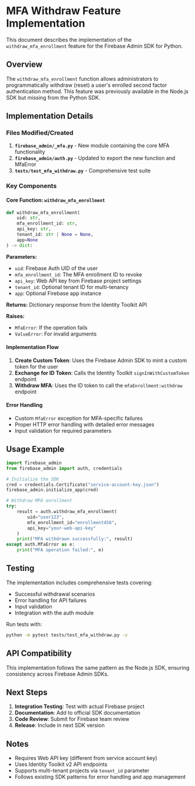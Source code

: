 # MFA Withdraw Feature Implementation

This document describes the implementation of the `withdraw_mfa_enrollment` feature for the Firebase Admin SDK for Python.

## Overview

The `withdraw_mfa_enrollment` function allows administrators to programmatically withdraw (reset) a user's enrolled second factor authentication method. This feature was previously available in the Node.js SDK but missing from the Python SDK.

## Implementation Details

### Files Modified/Created

1. **`firebase_admin/_mfa.py`** - New module containing the core MFA functionality
2. **`firebase_admin/auth.py`** - Updated to export the new function and MfaError
3. **`tests/test_mfa_withdraw.py`** - Comprehensive test suite

### Key Components

#### Core Function: `withdraw_mfa_enrollment`

```python
def withdraw_mfa_enrollment(
    uid: str, 
    mfa_enrollment_id: str, 
    api_key: str, 
    tenant_id: str | None = None, 
    app=None
) -> dict:
```

**Parameters:**
- `uid`: Firebase Auth UID of the user
- `mfa_enrollment_id`: The MFA enrollment ID to revoke
- `api_key`: Web API key from Firebase project settings
- `tenant_id`: Optional tenant ID for multi-tenancy
- `app`: Optional Firebase app instance

**Returns:** Dictionary response from the Identity Toolkit API

**Raises:**
- `MfaError`: If the operation fails
- `ValueError`: For invalid arguments

#### Implementation Flow

1. **Create Custom Token**: Uses the Firebase Admin SDK to mint a custom token for the user
2. **Exchange for ID Token**: Calls the Identity Toolkit `signInWithCustomToken` endpoint
3. **Withdraw MFA**: Uses the ID token to call the `mfaEnrollment:withdraw` endpoint

#### Error Handling

- Custom `MfaError` exception for MFA-specific failures
- Proper HTTP error handling with detailed error messages
- Input validation for required parameters

## Usage Example

```python
import firebase_admin
from firebase_admin import auth, credentials

# Initialize the SDK
cred = credentials.Certificate("service-account-key.json")
firebase_admin.initialize_app(cred)

# Withdraw MFA enrollment
try:
    result = auth.withdraw_mfa_enrollment(
        uid="user123",
        mfa_enrollment_id="enrollment456", 
        api_key="your-web-api-key"
    )
    print("MFA withdrawn successfully:", result)
except auth.MfaError as e:
    print("MFA operation failed:", e)
```

## Testing

The implementation includes comprehensive tests covering:
- Successful withdrawal scenarios
- Error handling for API failures
- Input validation
- Integration with the auth module

Run tests with:
```bash
python -m pytest tests/test_mfa_withdraw.py -v
```

## API Compatibility

This implementation follows the same pattern as the Node.js SDK, ensuring consistency across Firebase Admin SDKs.

## Next Steps

1. **Integration Testing**: Test with actual Firebase project
2. **Documentation**: Add to official SDK documentation
3. **Code Review**: Submit for Firebase team review
4. **Release**: Include in next SDK version

## Notes

- Requires Web API key (different from service account key)
- Uses Identity Toolkit v2 API endpoints
- Supports multi-tenant projects via `tenant_id` parameter
- Follows existing SDK patterns for error handling and app management
